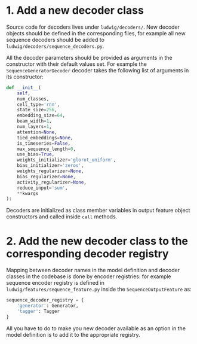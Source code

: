 # 1. Add a new decoder class

Source code for decoders lives under `ludwig/decoders/`.
New decoder objects should be defined in the corresponding files, for example all new sequence decoders should be added to `ludwig/decoders/sequence_decoders.py`.

All the decoder parameters should be provided as arguments in the constructor with their default values set.
For example the `SequenceGeneratorDecoder` decoder takes the following list of arguments in its constructor:

```python
def __init__(
    self,
    num_classes,
    cell_type='rnn',
    state_size=256,
    embedding_size=64,
    beam_width=1,
    num_layers=1,
    attention=None,
    tied_embeddings=None,
    is_timeseries=False,
    max_sequence_length=0,
    use_bias=True,
    weights_initializer='glorot_uniform',
    bias_initializer='zeros',
    weights_regularizer=None,
    bias_regularizer=None,
    activity_regularizer=None,
    reduce_input='sum',
    **kwargs
):
```

Decoders are initialized as class member variables in output feature object constructors and called inside `call` methods.

# 2. Add the new decoder class to the corresponding decoder registry

Mapping between decoder names in the model definition and decoder classes in the codebase is done by encoder registries: for example sequence encoder registry is defined in `ludwig/features/sequence_feature.py` inside the `SequenceOutputFeature` as:

```python
sequence_decoder_registry = {
    'generator': Generator,
    'tagger': Tagger
}
```

All you have to do to make you new decoder available as an option in the model definition is to add it to the appropriate registry.